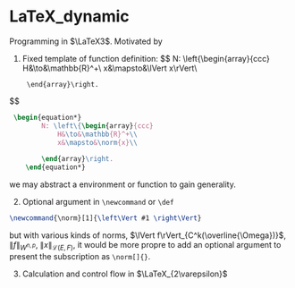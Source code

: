 # LaTeX_dynamic

Programming in $\LaTeX3$. Motivated by 


1. Fixed template of function definition:
$$
        N: \left\{\begin{array}{ccc}
            H&\to&\mathbb{R}^+\\
            x&\mapsto&\lVert x\rVert\\
            
        \end{array}\right.
$$
```latex
 \begin{equation*}
        N: \left\{\begin{array}{ccc}
            H&\to&\mathbb{R}^+\\
            x&\mapsto&\norm{x}\\
            
        \end{array}\right.
    \end{equation*}
```
we may abstract a environment or function to gain generality.

2. Optional argument in `\newcommand` or `\def`

```latex
\newcommand{\norm}[1]{\left\Vert #1 \right\Vert}
```

but with various kinds of norms, $\lVert f\rVert_{C^k(\overline{\Omega})}$, $\lVert f\rVert_{W^{n,p}}$,  $\lVert x\rVert_{\mathcal{L}(E,F)}$, it would be more propre to add an optional argument to present the subscription as `\norm[]{}`.


3. Calculation and control flow in $\LaTeX_{2\varepsilon}$